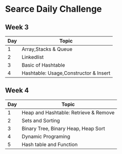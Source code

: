 # Searce Daily Challenge

## Week 3

| Day | Topic             | 
|--------------|------------------|
| 1 | Array,Stacks & Queue | 
| 2 | Linkedlist | 
| 3 | Basic of Hashtable | 
| 4 | Hashtable: Usage,Constructor & Insert  | 

## Week 4

| Day | Topic             | 
|--------------|------------------|
| 1 | Heap and Hashtable: Retrieve & Remove | 
| 2 | Sets and Sorting | 
| 3 | Binary Tree, Binary Heap, Heap Sort |
| 4 | Dynamic Programing |
| 5 | Hash table and Function |

